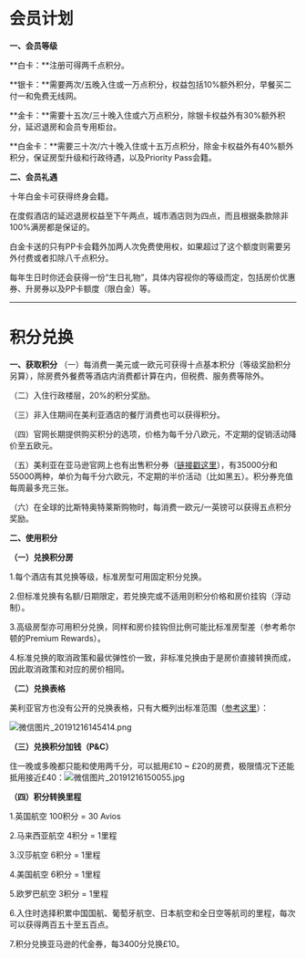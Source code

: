 # 会员计划

**一、会员等级**

**白卡：**注册可得两千点积分。

**银卡：**需要两次/五晚入住或一万点积分，权益包括10%额外积分，早餐买二付一和免费无线网。

**金卡：**需要十五次/三十晚入住或六万点积分，除银卡权益外有30%额外积分，延迟退房和会员专用柜台。

**白金卡：**需要三十次/六十晚入住或十五万点积分，除金卡权益外有40%额外积分，保证房型升级和行政待遇，以及Priority Pass会籍。

**二、会员礼遇**

十年白金卡可获得终身会籍。

在度假酒店的延迟退房权益至下午两点，城市酒店则为四点，而且根据条款除非100%满房都是保证的。

白金卡送的只有PP卡会籍外加两人次免费使用权，如果超过了这个额度则需要另外付费或者扣除八千点积分。

每年生日时你还会获得一份“生日礼物”，具体内容视你的等级而定，包括房价优惠券、升房券以及PP卡额度（限白金）等。



------

# 积分兑换

**一、获取积分**
（一）每消费一美元或一欧元可获得十点基本积分（等级奖励积分另算），除房费外餐费等酒店内消费都计算在内，但税费、服务费等除外。

（二）入住行政楼层，20%的积分奖励。

（三）非入住期间在美利亚酒店的餐厅消费也可以获得积分。

（四）官网长期提供购买积分的选项，价格为每千分八欧元，不定期的促销活动降价至五欧元。

（五）美利亚在亚马逊官网上也有出售积分券（[链接戳这里](https://www.amazon.co.uk/MeliáRewards-Exchange-Treatments-breakfasts-lunches/dp/B07KQ7GJN3)），有35000分和55000两种，单价为每千分六欧元，不定期的半价活动（比如黑五）。积分券充值每周最多充三张。

（六）在全球的比斯特奥特莱斯购物时，每消费一欧元/一英镑可以获得五点积分奖励。

**二、使用积分**

**（一）兑换积分房**

1.每个酒店有其兑换等级，标准房型可用固定积分兑换。

2.但标准兑换有名额/日期限定，若兑换完或不适用则积分价格和房价挂钩（浮动制）。

3.高级房型亦可用积分兑换，同样和房价挂钩但比例可能比标准房型差（参考希尔顿的Premium Rewards）。

4.标准兑换的取消政策和最优弹性价一致，非标准兑换由于是房价直接转换而成，因此取消政策和对应的房价相同。

**（二）兑换表格**

美利亚官方也没有公开的兑换表格，只有大概列出标准范围（[参考这里](https://www.melia.com/en/meliarewards/elprograma/home.htm#elPrograma)）：

![微信图片_20191216145414.png](../media/1576479274811300.png)

**（三）兑换积分加钱（P&C）**

住一晚或多晚都只能和使用两千分，可以抵用£10 ~ £20的房费，极限情况下还能抵用接近£40：![微信图片_20191216150055.jpg](../media/1576479663483664.jpg)

**（四）积分转换里程**

1.英国航空 100积分 = 30 Avios

2.马来西亚航空 4积分 = 1里程

3.汉莎航空 6积分 = 1里程

4.美国航空 6积分 = 1里程

5.欧罗巴航空 3积分 = 1里程

6.入住时选择积累中国国航、葡萄牙航空、日本航空和全日空等航司的里程，每次可以获得两百五十至五百点。

7.积分兑换亚马逊的代金券，每3400分兑换£10。